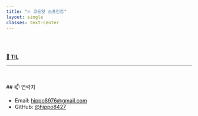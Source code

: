 ```yaml
---
title: "🔥 코드잇 스프린트"
layout: single
classes: text-center
---
```



<br>
<br>

<a href="/2025-04-24-TIL.html"><strong>📅 TIL</strong></a>




                  
---
<br>
<br>
## 📫 연락처


- Email: hippo8976@gmail.com
- GitHub: [@hippo8427](https://github.com/hippo8427)
